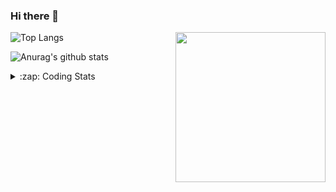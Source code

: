 ### Hi there 👋

<!--
**tao8687/tao8687** is a ✨ _special_ ✨ repository because its `README.md` (this file) appears on your GitHub profile.

Here are some ideas to get you started:

- 🔭 I’m currently working on ...
- 🌱 I’m currently learning ...
- 👯 I’m looking to collaborate on ...
- 🤔 I’m looking for help with ...
- 💬 Ask me about ...
- 📫 How to reach me: ...
- 😄 Pronouns: ...
- ⚡ Fun fact: ...
-->

<img align='right' src="https://media.giphy.com/media/M9gbBd9nbDrOTu1Mqx/giphy.gif" width="240">

  
![Top Langs](https://github-readme-stats.vercel.app/api/top-langs/?username=tao8687&layout=compact&title_color=23238E&text_color=A67D3D)

![Anurag's github stats](https://github-readme-stats.vercel.app/api?username=tao8687&show_icons=true&&text_color=A67D3D&title_color=23238E&show_icons=false&count_private=true&hide=stars)

<details>
  <summary>:zap: Coding Stats</summary>
  <br>
    
<!--START_SECTION:waka-->

```txt
From: 05 May 2025 - To: 12 May 2025

XML               2 hrs 4 mins    ██████░░░░░░░░░░░░░░░░░░░   23.98 %
C                 1 hr 46 mins    █████░░░░░░░░░░░░░░░░░░░░   20.57 %
Makefile          1 hr 16 mins    ███▓░░░░░░░░░░░░░░░░░░░░░   14.70 %
C++               47 mins         ██▒░░░░░░░░░░░░░░░░░░░░░░   09.26 %
YAML              35 mins         █▓░░░░░░░░░░░░░░░░░░░░░░░   06.78 %
```

<!--END_SECTION:waka-->
</details>
